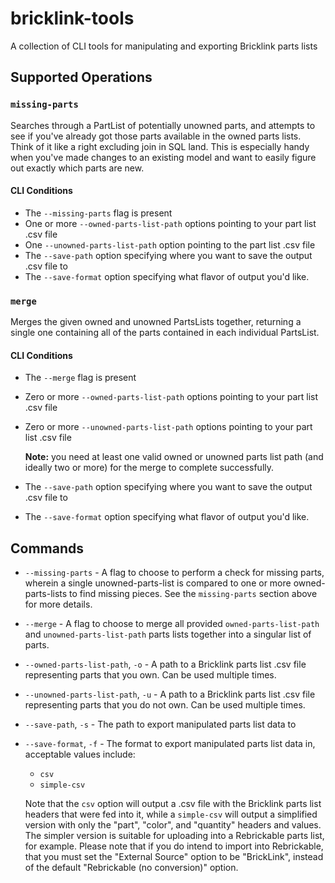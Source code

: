 # bricklink-tools
A collection of CLI tools for manipulating and exporting Bricklink parts lists

## Supported Operations
### `missing-parts`
Searches through a PartList of potentially unowned parts, and attempts to see if you've already got those parts available in the owned parts lists. Think of it like a right excluding join in SQL land. This is especially handy when you've made changes to an existing model and want to easily figure out exactly which parts are new.

#### CLI Conditions
- The `--missing-parts` flag is present
- One or more `--owned-parts-list-path` options pointing to your part list .csv file
- One `--unowned-parts-list-path` option pointing to the part list .csv file
- The `--save-path` option specifying where you want to save the output .csv file to
- The `--save-format` option specifying what flavor of output you'd like.

### `merge`
Merges the given owned and unowned PartsLists together, returning a single one containing all of the parts contained in each individual PartsList.

#### CLI Conditions
- The `--merge` flag is present
- Zero or more `--owned-parts-list-path` options pointing to your part list .csv file
- Zero or more `--unowned-parts-list-path` options pointing to your part list .csv file
    
    __Note:__ you need at least one valid owned or unowned parts list path (and ideally two or more) for the merge to complete successfully.

- The `--save-path` option specifying where you want to save the output .csv file to
- The `--save-format` option specifying what flavor of output you'd like.

## Commands
- `--missing-parts` - A flag to choose to perform a check for missing parts, wherein a single unowned-parts-list is compared to one or more owned-parts-lists to find missing pieces. See the `missing-parts` section above for more details.
- `--merge` - A flag to choose to merge all provided `owned-parts-list-path` and `unowned-parts-list-path` parts lists together into a singular list of parts.
- `--owned-parts-list-path`, `-o` - A path to a Bricklink parts list .csv file representing parts that you own. Can be used multiple times.
- `--unowned-parts-list-path`, `-u` - A path to a Bricklink parts list .csv file representing parts that you do not own. Can be used multiple times.
- `--save-path`, `-s` - The path to export manipulated parts list data to
- `--save-format`, `-f` - The format to export manipulated parts list data in, acceptable values include:
    - `csv`
    - `simple-csv`
    
    Note that the `csv` option will output a .csv file with the Bricklink parts list headers that were fed into it, while a `simple-csv` will output a simplified version with only the "part", "color", and "quantity" headers and values. The simpler version is suitable for uploading into a Rebrickable parts list, for example. Please note that if you do intend to import into Rebrickable, that you must set the "External Source" option to be "BrickLink", instead of the default "Rebrickable (no conversion)" option.
